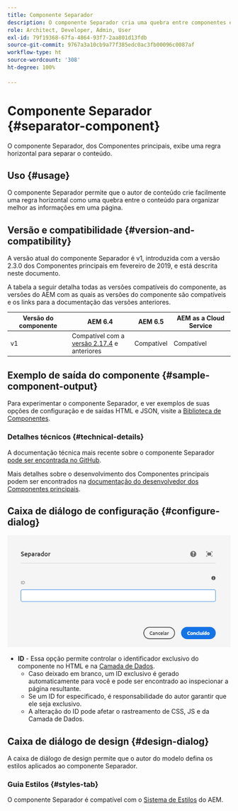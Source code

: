 ```yaml
---
title: Componente Separador
description: O componente Separador cria uma quebra entre componentes em uma página
role: Architect, Developer, Admin, User
exl-id: 79f19368-67fa-4864-93f7-2aa801d13fdb
source-git-commit: 9767a3a10cb9a77f385edc0ac3fb00096c0087af
workflow-type: ht
source-wordcount: '308'
ht-degree: 100%

---
```


# Componente Separador {#separator-component}

O componente Separador, dos Componentes principais, exibe uma regra horizontal para separar o conteúdo.

## Uso {#usage}

O componente Separador permite que o autor de conteúdo crie facilmente uma regra horizontal como uma quebra entre o conteúdo para organizar melhor as informações em uma página.

## Versão e compatibilidade {#version-and-compatibility}

A versão atual do componente Separador é v1, introduzida com a versão 2.3.0 dos Componentes principais em fevereiro de 2019, e está descrita neste documento.

A tabela a seguir detalha todas as versões compatíveis do componente, as versões do AEM com as quais as versões do componente são compatíveis e os links para a documentação das versões anteriores.

| Versão do componente | AEM 6.4 | AEM 6.5 | AEM as a Cloud Service |
|---|---|---|---|
| v1 | Compatível com a <br>[versão 2.17.4](/help/versions.md) e anteriores | Compatível | Compatível |

## Exemplo de saída do componente {#sample-component-output}

Para experimentar o componente Separador, e ver exemplos de suas opções de configuração e de saídas HTML e JSON, visite a [Biblioteca de Componentes](https://adobe.com/go/aem_cmp_library_separator_br).

### Detalhes técnicos {#technical-details}

A documentação técnica mais recente sobre o componente Separador [pode ser encontrada no GitHub](https://adobe.com/go/aem_cmp_tech_separator_v1_br).

Mais detalhes sobre o desenvolvimento dos Componentes principais podem ser encontrados na [documentação do desenvolvedor dos Componentes principais](/help/developing/overview.md).

## Caixa de diálogo de configuração {#configure-dialog}

![Caixa de diálogo de edição do componente Separador](/help/assets/separator-edit.png)

* **ID** - Essa opção permite controlar o identificador exclusivo do componente no HTML e na [Camada de Dados](/help/developing/data-layer/overview.md).
   * Caso deixado em branco, um ID exclusivo é gerado automaticamente para você e pode ser encontrado ao inspecionar a página resultante.
   * Se um ID for especificado, é responsabilidade do autor garantir que ele seja exclusivo.
   * A alteração do ID pode afetar o rastreamento de CSS, JS e da Camada de Dados.

## Caixa de diálogo de design {#design-dialog}

A caixa de diálogo de design permite que o autor do modelo defina os estilos aplicados ao componente Separador.

### Guia Estilos {#styles-tab}

O componente Separador é compatível com o [Sistema de Estilos](/help/get-started/authoring.md#component-styling) do AEM.
